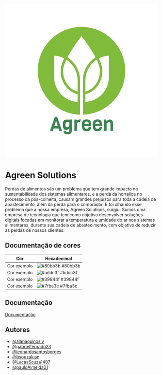 
![Logo](assets/imgs/Agreen.png)


# Agreen Solutions

Perdas de alimentos são um problema que tem grande impacto na sustentabilidade dos 
sistemas alimentares, e a perda da hortaliça no processo da pós-colheita, causam grandes prejuízos para toda a cadeia de abastecimento, além da perda para o comprador. E foi olhando esse problema que a nossa empresa, Agreen Solutions, surgiu.
Somos uma empresa de tecnologia que tem como objetivo desenvolver soluções digitais focadas em monitorar 
a temperatura e umidade do ar nos sistemas alimentares, durante sua cadeia de 
abastecimento, com objetivo de reduzir as perdas de nossos clientes.


## Documentação de cores

| Cor               | Hexadecimal                                                |
| ----------------- | ---------------------------------------------------------------- |
| Cor exemplo       | ![#80bb3b](https://via.placeholder.com/10/80bb3b?text=+) #80bb3b |
| Cor exemplo       | ![#bddc3f](https://via.placeholder.com/10/bddc3f?text=+) #bddc3f |
| Cor exemplo       | ![#39844f](https://via.placeholder.com/10/39844f?text=+) #39844f |
| Cor exemplo       | ![#7fba3c](https://via.placeholder.com/10/7fba3c?text=+) #7fba3c |


## Documentação

[Documentação](https://bandteccom-my.sharepoint.com/:w:/g/personal/paulo_rsantos_sptech_school/ESFpkHWj6ItOon2nAhjoxeABfZtP_9YYd-xfXTMOppaykg?e=BAxoIL)


## Autores

- [@alanaquinoslv](https://github.com/alanaquinoslv)
- [@gabrielfernado23](https://github.com/gabrielfernando23)
- [@leonardosantosborges](https://github.com/leonardosantosborges)
- [@bsouzaluan](https://github.com/bsouzaluan)
- [@LucasSouza1407](https://github.com/LucasSouza1407)
- [@pauloAlmeida01](https://github.com/pauloAlmeida01)
